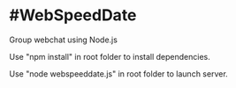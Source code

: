 #WebSpeedDate
============

Group webchat using Node.js

Use "npm install" in root folder to install dependencies.

Use "node webspeeddate.js" in root folder to launch server.